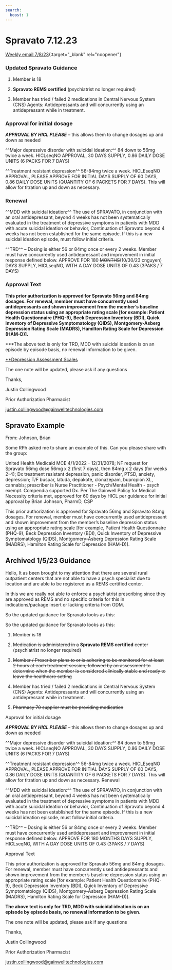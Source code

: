```yaml
---
search:
  boost: 1
---
```


# Spravato 7.12.23

[Weekly email 7/8/23](https://mygainwell-my.sharepoint.com/:w:/r/personal/christopher_nguyen_gainwelltechnologies_com/Documents/Evergreen/Public/weeklyemail7823.docx?d=w07d2866022464dd5a016fbf2c60d0022&csf=1&web=1&e=tjPLNT){:target="_blank" rel="noopener"}
 
### Updated Spravato Guidance

1. Member is 18 
 
2. **Spravato REMS certified** (psychiatrist no longer required)
 
3. Member has tried / failed 2 medications in Central Nervous System (CNS) Agents: Antidepressants and will concurrently using an antidepressant while in treatment. 
 
 
### Approval for initial dosage
 
***APPROVAL BY HICL PLEASE*** – this allows them to change dosages up and down as needed 
 
^^Major depressive disorder with suicidal ideation:^^ 84 down to 56mg twice a week. HICLseqNO APPROVAL, 30 DAYS SUPPLY, 0.86 DAILY DOSE UNITS (6 PACKS FOR 7 DAYS) 
 
^^Treatment resistant depression^^ 56-84mg twice a week. HICLEseqNO APPROVAL, PLEASE APPROVE FOR INITIAL DAYS SUPPLY OF 60 DAYS, 0.86 DAILY DOSE UNITS (QUANTITY OF 6 PACKETS FOR 7 DAYS). This will allow for titration up and down as necessary. 
 
### Renewal  
 
^^MDD with suicidal ideation:^^ The use of SPRAVATO, in conjunction with an oral antidepressant, beyond 4 weeks has not been systematically evaluated in the treatment of depressive symptoms in patients with MDD with acute suicidal ideation or behavior, Continuation of Spravato beyond 4 weeks has not been established for the same episode. If this is a new suicidal ideation episode, must follow initial criteria. 
 
^^TRD^^ – Dosing is either 56 or 84mg once or every 2 weeks. Member must have concurrently used antidepressant and improvement in initial response defined below. APPROVE FOR 180 ~~MONTHS~~(10/30/23 cnguyen) DAYS SUPPLY, HICLseqNO, WITH A DAY DOSE UNITS OF 0.43 (3PAKS / 7 DAYS) 
 
### Approval Text

**This prior authorization is approved for Spravato 56mg and 84mg dosages. For renewal, member must have concurrently used antidepressants and shown improvement from the member’s baseline depression status using an appropriate rating scale [for example: Patient Health Questionnaire (PHQ-9), Beck Depression Inventory (BDI), Quick Inventory of Depressive Symptomatology (QIDS), Montgomery-Asberg Depression Rating Scale (MADRS), Hamilton Rating Scale for Depression (HAM-D)].** 

***The above text is only for TRD, MDD with suicidal ideation is on an episode by episode basis, no renewal information to be given.

[**Depression Assessment Scales](https://special-spoon-f542dccd.pages.github.io/Pharmacist%20Reference%20Guide/Medication%20Guidance/Spravato/Spravato%20Example/?h=sprava)
 
The one note will be updated, please ask if any questions

Thanks,
 
Justin Collingwood

Prior Authorization Pharmacist

justin.collingwood@gainwelltechnologies.com

## Spravato Example

From: Johnson, Brian

Some RPh asked me to share an example of this. Can you please share with the group:

United Health Medicaid MCE 4/1/2022 - 12/31/2078; NF request for Spravato 56mg dose 56mg x 2 (first 7 days), then 84mg x 2 days (for weeks 2-4); Dx treatment resistant depression, panic disorder, PTSD, anxiety, depression; T/F buspar, latuda, depakote, clonazepam, bupropion XL, cannabis; prescriber is Nurse Practitioner - Psych/Mental Health - psych exempt. Compendia supported Dx. Per The Gainwell Policy for Medical Necessity criteria met, approved for 60 days by HICL per guidance for initial approval by Brian Johnson, PharmD, CSP

This prior authorization is approved for Spravato 56mg and Spravato 84mg dosages. For renewal, member must have concurrently used antidepressant and shown improvement from the member’s baseline depression status using an appropriate rating scale [for example, Patient Health Questionnaire (PHQ-9), Beck Depression Inventory (BDI), Quick Inventory of Depressive Symptomatology (QIDS), Montgomery-Åsberg Depression Rating Scale (MADRS), Hamilton Rating Scale for Depression (HAM-D)].


## Archived 1/5/23 Guidance

Hello,
It as been brought to my attention that there are several rural outpatient centers that are not able to have a psych specialist due to location and are able to be registered as a REMS certified center.

In this we are really not able to enforce a psychiatrist prescribing since they are approved as REMS and no specific criteria for this in indications/package insert or lacking criteria from ODM.

So the updated guidance for Spravato looks as this:

So the updated guidance for Spravato looks as this:
 
1. Member is 18 
 
2. ~~Medication is administered in a~~ **Spravato REMS certified** ~~center~~ (psychiatrist no longer required)
 
3. ~~Member / Prescriber plans to or is adhering to be monitored for at least 2 hours at each treatment session, followed by an assessment to determine when the member is considered clinically stable and ready to leave the healthcare setting~~ 
 
4. Member has tried / failed 2 medications in Central Nervous System (CNS) Agents: Antidepressants and will concurrently using an antidepressant while in treatment. 
 
5. ~~Pharmacy 70 supplier must be providing medication~~ 
 
Approval for initial dosage
 
***APPROVAL BY HICL PLEASE*** – this allows them to change dosages up and down as needed 
 
^^Major depressive disorder with suicidal ideation:^^ 84 down to 56mg twice a week. HICLseqNO APPROVAL, 30 DAYS SUPPLY, 0.86 DAILY DOSE UNITS (6 PACKS FOR 7 DAYS) 
 
^^Treatment resistant depression^^ 56-84mg twice a week. HICLEseqNO APPROVAL, PLEASE APPROVE FOR INITIAL DAYS SUPPLY OF 60 DAYS, 0.86 DAILY DOSE UNITS (QUANTITY OF 6 PACKETS FOR 7 DAYS). This will allow for titration up and down as necessary. 
Renewal  
 
^^MDD with suicidal ideation:^^ The use of SPRAVATO, in conjunction with an oral antidepressant, beyond 4 weeks has not been systematically evaluated in the treatment of depressive symptoms in patients with MDD with acute suicidal ideation or behavior, Continuation of Spravato beyond 4 weeks has not been established for the same episode. If this is a new suicidal ideation episode, must follow initial criteria. 
 
^^TRD^^ – Dosing is either 56 or 84mg once or every 2 weeks. Member must have concurrently used antidepressant and improvement in initial response defined below. APPROVE FOR 180 MONTHS DAYS SUPPLY, HICLseqNO, WITH A DAY DOSE UNITS OF 0.43 (3PAKS / 7 DAYS) 
 
Approval Text

This prior authorization is approved for Spravato 56mg and 84mg dosages. For renewal, member must have concurrently used antidepressants and shown improvement from the member’s baseline depression status using an appropriate rating scale [for example: Patient Health Questionnaire (PHQ-9), Beck Depression Inventory (BDI), Quick Inventory of Depressive Symptomatology (QIDS), Montgomery-Åsberg Depression Rating Scale (MADRS), Hamilton Rating Scale for Depression (HAM-D)]. 
 
**The above text is only for TRD, MDD with suicidal ideation is on an episode by episode basis, no renewal information to be given.**
 
The one note will be updated, please ask if any questions

Thanks,
 
Justin Collingwood

Prior Authorization Pharmacist

justin.collingwood@gainwelltechnologies.com
